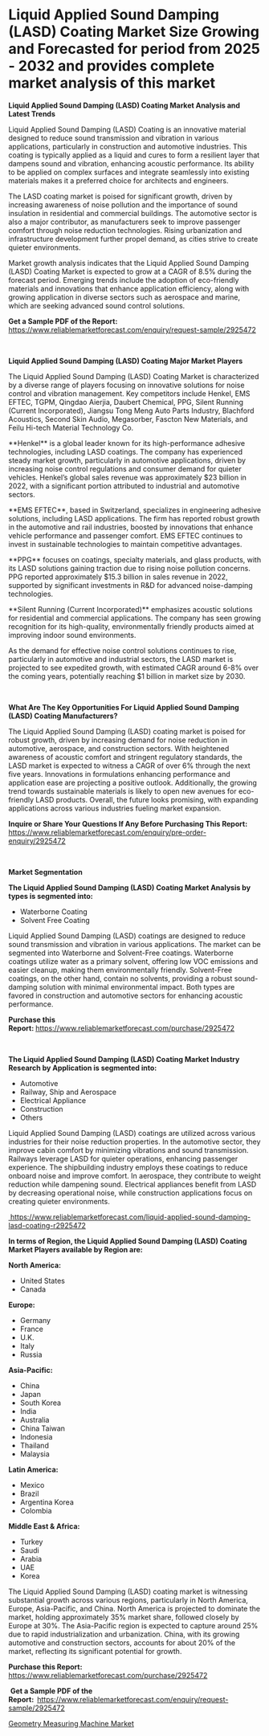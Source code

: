 <p><h1>Liquid Applied Sound Damping (LASD) Coating Market Size Growing and Forecasted for period from 2025 - 2032 and provides complete market analysis of this market</h1></p><p><strong>Liquid Applied Sound Damping (LASD) Coating Market Analysis and Latest Trends</strong></p>
<p><p>Liquid Applied Sound Damping (LASD) Coating is an innovative material designed to reduce sound transmission and vibration in various applications, particularly in construction and automotive industries. This coating is typically applied as a liquid and cures to form a resilient layer that dampens sound and vibration, enhancing acoustic performance. Its ability to be applied on complex surfaces and integrate seamlessly into existing materials makes it a preferred choice for architects and engineers.</p><p>The LASD coating market is poised for significant growth, driven by increasing awareness of noise pollution and the importance of sound insulation in residential and commercial buildings. The automotive sector is also a major contributor, as manufacturers seek to improve passenger comfort through noise reduction technologies. Rising urbanization and infrastructure development further propel demand, as cities strive to create quieter environments.</p><p>Market growth analysis indicates that the Liquid Applied Sound Damping (LASD) Coating Market is expected to grow at a CAGR of 8.5% during the forecast period. Emerging trends include the adoption of eco-friendly materials and innovations that enhance application efficiency, along with growing application in diverse sectors such as aerospace and marine, which are seeking advanced sound control solutions.</p></p>
<p><strong>Get a Sample PDF of the Report:&nbsp;</strong> <a href="https://www.reliablemarketforecast.com/enquiry/request-sample/2925472?utm_campaign=3327&utm_medium=2&utm_source=Github&utm_content=ia&utm_term=12032025&utm_id=liquid-applied-sound-damping-lasd-coating">https://www.reliablemarketforecast.com/enquiry/request-sample/2925472</a></p>
<p>&nbsp;</p>
<p><strong>Liquid Applied Sound Damping (LASD) Coating Major Market Players</strong></p>
<p><p>The Liquid Applied Sound Damping (LASD) Coating Market is characterized by a diverse range of players focusing on innovative solutions for noise control and vibration management. Key competitors include Henkel, EMS EFTEC, TGPM, Qingdao Aierjia, Daubert Chemical, PPG, Silent Running (Current Incorporated), Jiangsu Tong Meng Auto Parts Industry, Blachford Acoustics, Second Skin Audio, Megasorber, Fascton New Materials, and Feilu Hi-tech Material Technology Co.</p><p>**Henkel** is a global leader known for its high-performance adhesive technologies, including LASD coatings. The company has experienced steady market growth, particularly in automotive applications, driven by increasing noise control regulations and consumer demand for quieter vehicles. Henkel’s global sales revenue was approximately $23 billion in 2022, with a significant portion attributed to industrial and automotive sectors.</p><p>**EMS EFTEC**, based in Switzerland, specializes in engineering adhesive solutions, including LASD applications. The firm has reported robust growth in the automotive and rail industries, boosted by innovations that enhance vehicle performance and passenger comfort. EMS EFTEC continues to invest in sustainable technologies to maintain competitive advantages.</p><p>**PPG** focuses on coatings, specialty materials, and glass products, with its LASD solutions gaining traction due to rising noise pollution concerns. PPG reported approximately $15.3 billion in sales revenue in 2022, supported by significant investments in R&D for advanced noise-damping technologies.</p><p>**Silent Running (Current Incorporated)** emphasizes acoustic solutions for residential and commercial applications. The company has seen growing recognition for its high-quality, environmentally friendly products aimed at improving indoor sound environments.</p><p>As the demand for effective noise control solutions continues to rise, particularly in automotive and industrial sectors, the LASD market is projected to see expedited growth, with estimated CAGR around 6-8% over the coming years, potentially reaching $1 billion in market size by 2030.</p></p>
<p>&nbsp;</p>
<p><strong>What Are The Key Opportunities For Liquid Applied Sound Damping (LASD) Coating Manufacturers?</strong></p>
<p><p>The Liquid Applied Sound Damping (LASD) coating market is poised for robust growth, driven by increasing demand for noise reduction in automotive, aerospace, and construction sectors. With heightened awareness of acoustic comfort and stringent regulatory standards, the LASD market is expected to witness a CAGR of over 6% through the next five years. Innovations in formulations enhancing performance and application ease are projecting a positive outlook. Additionally, the growing trend towards sustainable materials is likely to open new avenues for eco-friendly LASD products. Overall, the future looks promising, with expanding applications across various industries fueling market expansion.</p></p>
<p><strong>Inquire or Share Your Questions If Any Before Purchasing This Report:</strong> <a href="https://www.reliablemarketforecast.com/enquiry/pre-order-enquiry/2925472?utm_campaign=3327&utm_medium=2&utm_source=Github&utm_content=ia&utm_term=12032025&utm_id=liquid-applied-sound-damping-lasd-coating">https://www.reliablemarketforecast.com/enquiry/pre-order-enquiry/2925472</a></p>
<p>&nbsp;</p>
<p><strong>Market Segmentation</strong></p>
<p><strong>The Liquid Applied Sound Damping (LASD) Coating Market Analysis by types is segmented into:</strong></p>
<p><ul><li>Waterborne Coating</li><li>Solvent Free Coating</li></ul></p>
<p><p>Liquid Applied Sound Damping (LASD) coatings are designed to reduce sound transmission and vibration in various applications. The market can be segmented into Waterborne and Solvent-Free coatings. Waterborne coatings utilize water as a primary solvent, offering low VOC emissions and easier cleanup, making them environmentally friendly. Solvent-Free coatings, on the other hand, contain no solvents, providing a robust sound-damping solution with minimal environmental impact. Both types are favored in construction and automotive sectors for enhancing acoustic performance.</p></p>
<p><strong>Purchase this Report:&nbsp;</strong><a href="https://www.reliablemarketforecast.com/purchase/2925472?utm_campaign=3327&utm_medium=2&utm_source=Github&utm_content=ia&utm_term=12032025&utm_id=liquid-applied-sound-damping-lasd-coating">https://www.reliablemarketforecast.com/purchase/2925472</a></p>
<p>&nbsp;</p>
<p><strong>The Liquid Applied Sound Damping (LASD) Coating Market Industry Research by Application is segmented into:</strong></p>
<p><ul><li>Automotive</li><li>Railway, Ship and Aerospace</li><li>Electrical Appliance</li><li>Construction</li><li>Others</li></ul></p>
<p><p>Liquid Applied Sound Damping (LASD) coatings are utilized across various industries for their noise reduction properties. In the automotive sector, they improve cabin comfort by minimizing vibrations and sound transmission. Railways leverage LASD for quieter operations, enhancing passenger experience. The shipbuilding industry employs these coatings to reduce onboard noise and improve comfort. In aerospace, they contribute to weight reduction while dampening sound. Electrical appliances benefit from LASD by decreasing operational noise, while construction applications focus on creating quieter environments.</p></p>
<p><a href="https://www.reliablemarketforecast.com/liquid-applied-sound-damping-lasd-coating-r2925472?utm_campaign=3327&utm_medium=2&utm_source=Github&utm_content=ia&utm_term=12032025&utm_id=liquid-applied-sound-damping-lasd-coating">&nbsp;https://www.reliablemarketforecast.com/liquid-applied-sound-damping-lasd-coating-r2925472</a></p>
<p><strong>In terms of Region, the Liquid Applied Sound Damping (LASD) Coating Market Players available by Region are:</strong></p>
<p>
    <p> <strong> North America: </strong>
        <ul>
            <li>United States</li>
            <li>Canada</li>
        </ul>
        </p> 
    <p> <strong> Europe: </strong>
        <ul>
            <li>Germany</li>
            <li>France</li>
            <li>U.K.</li>
            <li>Italy</li>
            <li>Russia</li>
        </ul>
        </p> 
    <p> <strong> Asia-Pacific: </strong>
        <ul>
            <li>China</li>
            <li>Japan</li>
            <li>South Korea</li>
            <li>India</li>
            <li>Australia</li>
            <li>China Taiwan</li>
            <li>Indonesia</li>
            <li>Thailand</li>
            <li>Malaysia</li>
        </ul>
        </p> 
    <p> <strong> Latin America: </strong>
        <ul>
            <li>Mexico</li>
            <li>Brazil</li>
            <li>Argentina Korea</li>
            <li>Colombia</li>
        </ul>
        </p> 
    <p> <strong> Middle East & Africa: </strong>
        <ul>
            <li>Turkey</li>
            <li>Saudi</li>
            <li>Arabia</li>
            <li>UAE</li>
            <li>Korea</li>
        </ul>
    </p>
    </p>
<p><p>The Liquid Applied Sound Damping (LASD) coating market is witnessing substantial growth across various regions, particularly in North America, Europe, Asia-Pacific, and China. North America is projected to dominate the market, holding approximately 35% market share, followed closely by Europe at 30%. The Asia-Pacific region is expected to capture around 25% due to rapid industrialization and urbanization. China, with its growing automotive and construction sectors, accounts for about 20% of the market, reflecting its significant potential for growth.</p></p>
<p><strong>Purchase this Report: </strong><a href="https://www.reliablemarketforecast.com/purchase/2925472?utm_campaign=3327&utm_medium=2&utm_source=Github&utm_content=ia&utm_term=12032025&utm_id=liquid-applied-sound-damping-lasd-coating">https://www.reliablemarketforecast.com/purchase/2925472</a></p>
<p>&nbsp;<strong>Get a Sample PDF of the Report:&nbsp;&nbsp;</strong><a href="https://www.reliablemarketforecast.com/enquiry/request-sample/2925472?utm_campaign=3327&utm_medium=2&utm_source=Github&utm_content=ia&utm_term=12032025&utm_id=liquid-applied-sound-damping-lasd-coating">https://www.reliablemarketforecast.com/enquiry/request-sample/2925472</a></p>
<p><strong></strong></p>
<p><p><a href="https://github.com/lestymbango/Market-Research-Report-List-1/blob/main/geometry-measuring-machine-market.md?utm_campaign=3327&utm_medium=2&utm_source=Github&utm_content=ia&utm_term=12032025&utm_id=liquid-applied-sound-damping-lasd-coating">Geometry Measuring Machine Market</a></p></p>